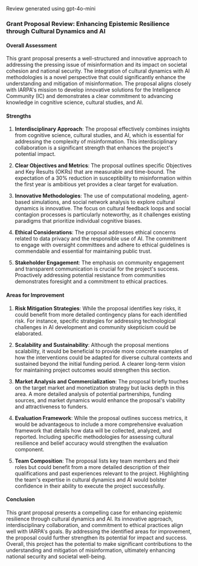 Review generated using gpt-4o-mini

### Grant Proposal Review: Enhancing Epistemic Resilience through Cultural Dynamics and AI

#### Overall Assessment
This grant proposal presents a well-structured and innovative approach to addressing the pressing issue of misinformation and its impact on societal cohesion and national security. The integration of cultural dynamics with AI methodologies is a novel perspective that could significantly enhance the understanding and mitigation of misinformation. The proposal aligns closely with IARPA's mission to develop innovative solutions for the Intelligence Community (IC) and demonstrates a clear commitment to advancing knowledge in cognitive science, cultural studies, and AI.

#### Strengths
1. **Interdisciplinary Approach**: The proposal effectively combines insights from cognitive science, cultural studies, and AI, which is essential for addressing the complexity of misinformation. This interdisciplinary collaboration is a significant strength that enhances the project's potential impact.

2. **Clear Objectives and Metrics**: The proposal outlines specific Objectives and Key Results (OKRs) that are measurable and time-bound. The expectation of a 30% reduction in susceptibility to misinformation within the first year is ambitious yet provides a clear target for evaluation.

3. **Innovative Methodologies**: The use of computational modeling, agent-based simulations, and social network analysis to explore cultural dynamics is innovative. The focus on cultural feedback loops and social contagion processes is particularly noteworthy, as it challenges existing paradigms that prioritize individual cognitive biases.

4. **Ethical Considerations**: The proposal addresses ethical concerns related to data privacy and the responsible use of AI. The commitment to engage with oversight committees and adhere to ethical guidelines is commendable and essential for maintaining public trust.

5. **Stakeholder Engagement**: The emphasis on community engagement and transparent communication is crucial for the project's success. Proactively addressing potential resistance from communities demonstrates foresight and a commitment to ethical practices.

#### Areas for Improvement
1. **Risk Mitigation Strategies**: While the proposal identifies key risks, it could benefit from more detailed contingency plans for each identified risk. For instance, specific strategies for addressing technological challenges in AI development and community skepticism could be elaborated.

2. **Scalability and Sustainability**: Although the proposal mentions scalability, it would be beneficial to provide more concrete examples of how the interventions could be adapted for diverse cultural contexts and sustained beyond the initial funding period. A clearer long-term vision for maintaining project outcomes would strengthen this section.

3. **Market Analysis and Commercialization**: The proposal briefly touches on the target market and monetization strategy but lacks depth in this area. A more detailed analysis of potential partnerships, funding sources, and market dynamics would enhance the proposal's viability and attractiveness to funders.

4. **Evaluation Framework**: While the proposal outlines success metrics, it would be advantageous to include a more comprehensive evaluation framework that details how data will be collected, analyzed, and reported. Including specific methodologies for assessing cultural resilience and belief accuracy would strengthen the evaluation component.

5. **Team Composition**: The proposal lists key team members and their roles but could benefit from a more detailed description of their qualifications and past experiences relevant to the project. Highlighting the team's expertise in cultural dynamics and AI would bolster confidence in their ability to execute the project successfully.

#### Conclusion
This grant proposal presents a compelling case for enhancing epistemic resilience through cultural dynamics and AI. Its innovative approach, interdisciplinary collaboration, and commitment to ethical practices align well with IARPA's goals. By addressing the identified areas for improvement, the proposal could further strengthen its potential for impact and success. Overall, this project has the potential to make significant contributions to the understanding and mitigation of misinformation, ultimately enhancing national security and societal well-being.